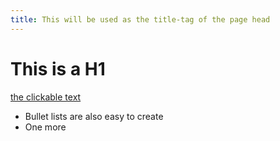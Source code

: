 ```yaml
---
title: This will be used as the title-tag of the page head
---
```


# This is a H1

[the clickable text](http://google.com/)

* Bullet lists are also easy to create
* One more
